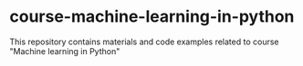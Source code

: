 # course-machine-learning-in-python
This repository contains materials and code examples related to course "Machine learning in Python"
